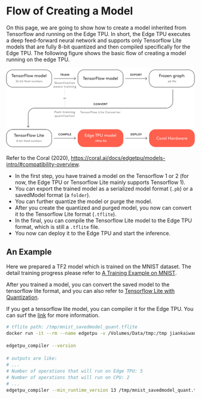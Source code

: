 # Flow of Creating a Model

On this page, we are going to show how to create a model inherited from Tensorflow and running on the Edge TPU. In short, the Edge TPU executes a deep feed-forward neural network and supports only Tensorflow Lite models that are fully 8-bit quantized and then compiled specifically for the Edge TPU. The following figure shows the basic flow of creating a model running on the edge TPU.

![](../assert/images/edgetpu_compile.png)

Refer to the Coral (2020), https://coral.ai/docs/edgetpu/models-intro/#compatibility-overview.

* In the first step, you have trained a model on the Tensorflow 1 or 2 (for now, the Edge TPU or Tensorflow Lite mainly supports Tensorflow 1).
* You can export the trained model as a serialized model format (`.pb`) or a savedModel format (a `folder`).
* You can further quantize the model or purge the model.
* After you create the quantized and purged model, you now can convert it to the Tensorflow Lite format (`.tflite`).
* In the final, you can compile the Tensorflow Lite model to the Edge TPU format, which is still a `.tflite` file.
* You now can deploy it to the Edge TPU and start the inference.


## An Example

Here we prepared a TF2 model which is trained on the MNIST dataset. The detail training progress please refer to [A Training Example on MNIST](https://github.com/jiankaiwang/aiot/blob/master/tensorrt/trainingMNIST.md).

After you trained a model, you can convert the saved model to the tensorflow lite format, and you can also refer to [Tensorflow Lite with Quantization](https://github.com/jiankaiwang/aiot/blob/master/tensorflowlite/tf2lite_savedmodel.ipynb).

If you get a tensorflow lite model, you can compiler it for the Edge TPU. You can surf the [link](https://coral.ai/docs/edgetpu/compiler/) for more information.

```sh
# tflite path: /tmp/mnist_savedmodel_quant.tflite
docker run -it --rm --name edgetpu -v /Volumes/Data/tmp:/tmp jiankaiwang/edgetpucompiler:14.1 /bin/bash

edgetpu_compiler --version

# outputs are like:
# ...
# Number of operations that will run on Edge TPU: 5
# Number of operations that will run on CPU: 2
# ...
edgetpu_compiler --min_runtime_version 13 /tmp/mnist_savedmodel_quant.tflite
```